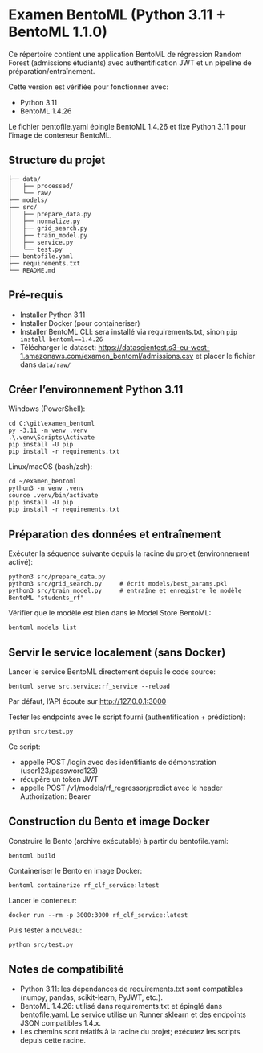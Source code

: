 # Examen BentoML (Python 3.11 + BentoML 1.1.0)

Ce répertoire contient une application BentoML de régression Random Forest (admissions étudiants) avec authentification JWT et un pipeline de préparation/entraînement.

Cette version est vérifiée pour fonctionner avec:
- Python 3.11
- BentoML 1.4.26

Le fichier bentofile.yaml épingle BentoML 1.4.26 et fixe Python 3.11 pour l’image de conteneur BentoML.

## Structure du projet
```
├── data/
│   ├── processed/
│   └── raw/
├── models/
├── src/
│   ├── prepare_data.py
│   ├── normalize.py
│   ├── grid_search.py
│   ├── train_model.py
│   ├── service.py
│   └── test.py
├── bentofile.yaml
├── requirements.txt
└── README.md
```

## Pré-requis
- Installer Python 3.11
- Installer Docker (pour containeriser)
- Installer BentoML CLI: sera installé via requirements.txt, sinon `pip install bentoml==1.4.26`
- Télécharger le dataset: https://datascientest.s3-eu-west-1.amazonaws.com/examen_bentoml/admissions.csv et placer le fichier dans `data/raw/`

## Créer l’environnement Python 3.11

Windows (PowerShell):
```
cd C:\git\examen_bentoml
py -3.11 -m venv .venv
.\.venv\Scripts\Activate
pip install -U pip
pip install -r requirements.txt
```

Linux/macOS (bash/zsh):
```
cd ~/examen_bentoml
python3 -m venv .venv
source .venv/bin/activate
pip install -U pip
pip install -r requirements.txt
```

## Préparation des données et entraînement
Exécuter la séquence suivante depuis la racine du projet (environnement activé):
```
python3 src/prepare_data.py
python3 src/grid_search.py     # écrit models/best_params.pkl
python3 src/train_model.py     # entraîne et enregistre le modèle BentoML "students_rf"
```
Vérifier que le modèle est bien dans le Model Store BentoML:
```
bentoml models list
```

## Servir le service localement (sans Docker)
Lancer le service BentoML directement depuis le code source:
```
bentoml serve src.service:rf_service --reload
```
Par défaut, l’API écoute sur http://127.0.0.1:3000

Tester les endpoints avec le script fourni (authentification + prédiction):
```
python src/test.py
```
Ce script:
- appelle POST /login avec des identifiants de démonstration (user123/password123)
- récupère un token JWT
- appelle POST /v1/models/rf_regressor/predict avec le header Authorization: Bearer <token>

## Construction du Bento et image Docker
Construire le Bento (archive exécutable) à partir du bentofile.yaml:
```
bentoml build
```
Containeriser le Bento en image Docker:
```
bentoml containerize rf_clf_service:latest
```
Lancer le conteneur:
```
docker run --rm -p 3000:3000 rf_clf_service:latest
```
Puis tester à nouveau:
```
python src/test.py
```

## Notes de compatibilité
- Python 3.11: les dépendances de requirements.txt sont compatibles (numpy, pandas, scikit-learn, PyJWT, etc.).
- BentoML 1.4.26: utilisé dans requirements.txt et épinglé dans bentofile.yaml. Le service utilise un Runner sklearn et des endpoints JSON compatibles 1.4.x.
- Les chemins sont relatifs à la racine du projet; exécutez les scripts depuis cette racine.